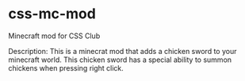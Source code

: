 # css-mc-mod
Minecraft mod for CSS Club

Description:
This is a minecrat mod that adds a chicken sword to your minecraft world.
This chicken sword has a special ability to summon chickens when pressing right click.


